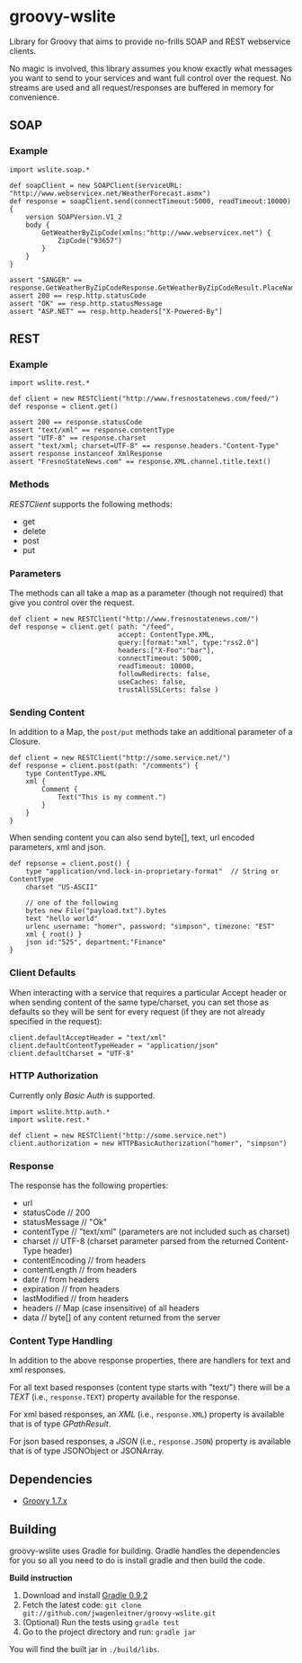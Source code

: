 # groovy-wslite

Library for Groovy that aims to provide no-frills SOAP and REST webservice clients.

No magic is involved, this library assumes you know exactly what messages you want to send to your services and want full control over the request.  No streams are used and all request/responses are buffered in memory for convenience.

## SOAP

### Example

    import wslite.soap.*

    def soapClient = new SOAPClient(serviceURL: "http://www.webservicex.net/WeatherForecast.asmx")
    def response = soapClient.send(connectTimeout:5000, readTimeout:10000) {
        version SOAPVersion.V1_2
        body {
            GetWeatherByZipCode(xmlns:"http://www.webservicex.net") {
                ZipCode("93657")
            }
        }
    }

    assert "SANGER" == response.GetWeatherByZipCodeResponse.GetWeatherByZipCodeResult.PlaceName.text()
    assert 200 == resp.http.statusCode
    assert "OK" == resp.http.statusMessage
    assert "ASP.NET" == resp.http.headers["X-Powered-By"]

## REST

### Example

    import wslite.rest.*

    def client = new RESTClient("http://www.fresnostatenews.com/feed/")
    def response = client.get()

    assert 200 == response.statusCode
    assert "text/xml" == response.contentType
    assert "UTF-8" == response.charset
    assert "text/xml; charset=UTF-8" == response.headers."Content-Type"
    assert response instanceof XmlResponse
    assert "FresnoStateNews.com" == response.XML.channel.title.text()

### Methods

*RESTClient* supports the following methods:

* get
* delete
* post
* put

### Parameters

The methods can all take a map as a parameter (though not required) that give you control over the request.

    def client = new RESTClient("http://www.fresnostatenews.com/")
    def response = client.get( path: "/feed",
                               accept: ContentType.XML,
                               query:[format:"xml", type:"rss2.0"]
                               headers:["X-Foo":"bar"],
                               connectTimeout: 5000,
                               readTimeout: 10000,
                               followRedirects: false,
                               useCaches: false,
                               trustAllSSLCerts: false )

### Sending Content

In addition to a Map, the `post/put` methods take an additional parameter of a Closure.

    def client = new RESTClient("http://some.service.net/")
    def response = client.post(path: "/comments") {
        type ContentType.XML
        xml {
            Comment {
                Text("This is my comment.")
            }
        }
    }

When sending content you can also send byte[], text, url encoded parameters, xml and json.

    def repsonse = client.post() {
        type "application/vnd.lock-in-proprietary-format"  // String or ContentType
        charset "US-ASCII"

        // one of the following
        bytes new File("payload.txt").bytes
        text "hello world"
        urlenc username: "homer", password: "simpson", timezone: "EST"
        xml { root() }
        json id:"525", department:"Finance"
    }

### Client Defaults

When interacting with a service that requires a particular Accept header or when sending content of the same type/charset, you can set those as defaults so they will be sent for every request (if they are not already specified in the request):

    client.defaultAcceptHeader = "text/xml"
    client.defaultContentTypeHeader = "application/json"
    client.defaultCharset = "UTF-8"

### HTTP Authorization

Currently only *Basic Auth* is supported.

    import wslite.http.auth.*
    import wslite.rest.*

    def client = new RESTClient("http://some.service.net")
    client.authorization = new HTTPBasicAuthorization("homer", "simpson")

### Response

The response has the following properties:

* url
* statusCode // 200
* statusMessage // "Ok"
* contentType // "text/xml" (parameters are not included such as charset)
* charset // UTF-8 (charset parameter parsed from the returned Content-Type header)
* contentEncoding // from headers
* contentLength // from headers
* date // from headers
* expiration // from headers
* lastModified // from headers
* headers // Map (case insensitive) of all headers
* data // byte[] of any content returned from the server

### Content Type Handling

In addition to the above response properties, there are handlers for text and xml responses.

For all text based responses (content type starts with "text/") there will be a *TEXT* (i.e., `response.TEXT`) property available for the response.

For xml based responses, an *XML* (i.e., `response.XML`) property is available that is of type *GPathResult*.

For json based responses, a *JSON* (i.e., `response.JSON`) property is available that is of type JSONObject or JSONArray.

## Dependencies

* [Groovy 1.7.x](http://groovy.codehaus.org)

## Building

groovy-wslite uses Gradle for building. Gradle handles the dependencies
for you so all you need to do is install gradle and then build the
code.

**Build instruction**

1. Download and install [Gradle 0.9.2](http://www.gradle.org/downloads.html)
2. Fetch the latest code: `git clone git://github.com/jwagenleitner/groovy-wslite.git`
3. (Optional) Run the tests using `gradle test`
4. Go to the project directory and run: `gradle jar`

You will find the built jar in `./build/libs`.
